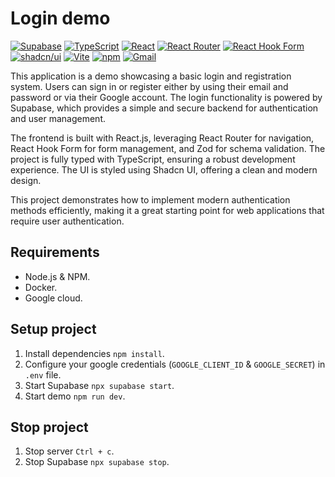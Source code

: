 # Login demo

[![Supabase](https://img.shields.io/badge/Supabase-3FCF8E?logo=supabase&logoColor=fff)](#)
[![TypeScript](https://img.shields.io/badge/TypeScript-3178C6?logo=typescript&logoColor=fff)](#)
[![React](https://img.shields.io/badge/React-%2320232a.svg?logo=react&logoColor=%2361DAFB)](#)
[![React Router](https://img.shields.io/badge/React_Router-CA4245?logo=react-router&logoColor=white)](#)
[![React Hook Form](https://img.shields.io/badge/React%20Hook%20Form-EC5990?logo=reacthookform&logoColor=fff)](#)
[![shadcn/ui](https://img.shields.io/badge/shadcn%2Fui-000?logo=shadcnui&logoColor=fff)](#)
[![Vite](https://img.shields.io/badge/Vite-646CFF?logo=vite&logoColor=fff)](#)
[![npm](https://img.shields.io/badge/npm-CB3837?logo=npm&logoColor=fff)](#)
[![Gmail](https://img.shields.io/badge/Gmail-D14836?logo=gmail&logoColor=white)](#)

This application is a demo showcasing a basic login and registration system. Users can sign in or register either by using their email and password or via their Google account. The login functionality is powered by Supabase, which provides a simple and secure backend for authentication and user management.

The frontend is built with React.js, leveraging React Router for navigation, React Hook Form for form management, and Zod for schema validation. The project is fully typed with TypeScript, ensuring a robust development experience. The UI is styled using Shadcn UI, offering a clean and modern design.

This project demonstrates how to implement modern authentication methods efficiently, making it a great starting point for web applications that require user authentication.

## Requirements

- Node.js & NPM.
- Docker.
- Google cloud.

## Setup project

1. Install dependencies `npm install`.
2. Configure your google credentials (`GOOGLE_CLIENT_ID` & `GOOGLE_SECRET`) in `.env` file.
3. Start Supabase `npx supabase start`.
4. Start demo `npm run dev`.

## Stop project

1. Stop server `Ctrl + c`.
2. Stop Supabase `npx supabase stop`.

